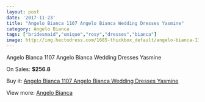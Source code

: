 ```yaml
---
layout: post
date: '2017-11-23'
title: "Angelo Bianca 1107 Angelo Bianca Wedding Dresses Yasmine"
category: Angelo Bianca
tags: ["bridesmaid","unique","rosy","dresses","bianca"]
image: http://img.hectodress.com/1685-thickbox_default/angelo-bianca-1107-angelo-bianca-wedding-dresses-yasmine.jpg
---
```

Angelo Bianca 1107 Angelo Bianca Wedding Dresses Yasmine

On Sales: **$256.8**
<a href="https://www.hectodress.com/angelo-bianca/1055-angelo-bianca-1107-angelo-bianca-wedding-dresses-yasmine.html"><amp-img layout="responsive" width="600" height="600" src="//img.hectodress.com/1685-thickbox_default/angelo-bianca-1107-angelo-bianca-wedding-dresses-yasmine.jpg" alt="Angelo Bianca 1107 Angelo Bianca Wedding Dresses Yasmine 0" /></a>

Buy it: [Angelo Bianca 1107 Angelo Bianca Wedding Dresses Yasmine](https://www.hectodress.com/angelo-bianca/1055-angelo-bianca-1107-angelo-bianca-wedding-dresses-yasmine.html "Angelo Bianca 1107 Angelo Bianca Wedding Dresses Yasmine")

View more: [Angelo Bianca](https://www.hectodress.com/14-angelo-bianca "Angelo Bianca")